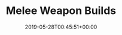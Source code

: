 ---
slug: melee-weapon-builds
title: Melee Weapon Builds
seoTitle: Melee Weapon Builds
description: ''
type: builds
layout: all
date: 2019-05-28T00:45:51+00:00
omitHeroImage: true
---